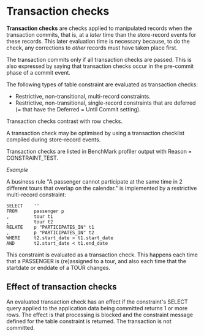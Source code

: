 # Transaction checks

**Transaction checks** are checks applied to manipulated records when the transaction commits, that is, at a *later* time than the store-record events for these records. This later evaluation time is necessary because, to do the check, any corrections to *other* records must have taken place first.

The transaction commits only if all transaction checks are passed. This is also expressed by saying that transaction checks occur in the pre-commit phase of a commit event.

The following types of table constraint are evaluated as transaction checks:

- Restrictive, non-transitional, multi-record constraints.
- Restrictive, non-transitional, single-record constraints that are deferred (= that have the Deferred = Until Commit setting).

Transaction checks contrast with row checks.

A transaction check may be optimised by using a transaction checklist compiled during store-record events.

Transaction checks are listed in BenchMark profiler output with Reason = CONSTRAINT_TEST.

*Example*

A business rule "A passenger cannot participate at the same time in 2 different tours that overlap on the calendar." is implemented by a restrictive multi-record constraint:

```
SELECT    ''
FROM      passenger p
,         tour t1
,         tour t2
RELATE    p "PARTICIPATES_IN" t1
,         p "PARTICIPATES_IN" t2
WHERE     t2.start_date > t1.start_date 
AND       t2.start_date < t1.end_date 
```

This constraint is evaluated as a transaction check. This happens each time that a PASSENGER is (re)assigned to a tour, and also each time that the startdate or enddate of a TOUR changes.

## Effect of transaction checks

An evaluated transaction check has an effect if the constraint's SELECT query applied to the application data being committed returns 1 or more rows. The effect is that processing is blocked and the constraint message defined for the table constraint is returned. The transaction is not committed.